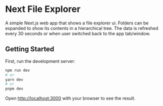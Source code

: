 # Next File Explorer

A simple Next.js web app that shows a file explorer ui. Folders can be expanded to show its contents in a hierarchical tree. The data is refreshed every 30 seconds or when user switched back to the app tab/window.

## Getting Started

First, run the development server:

```bash
npm run dev
# or
yarn dev
# or
pnpm dev
```

Open [http://localhost:3000](http://localhost:3000) with your browser to see the result.

